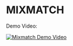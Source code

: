 # MIXMATCH

Demo Video:  

[![Mixmatch Demo Video](http://img.youtube.com/vi/GddjzSsqDLg/0.jpg)](http://www.youtube.com/watch?v=GddjzSsqDLg)

